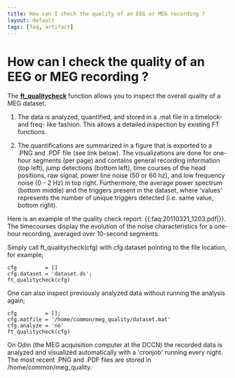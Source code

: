```yaml
---
title: How can I check the quality of an EEG or MEG recording ?
layout: default
tags: [faq, artifact]
---
```


# How can I check the quality of an EEG or MEG recording ?

The **[ft_qualitycheck](/reference/ft_qualitycheck)** function allows you to inspect the overall quality of a MEG dataset. 

1) The data is analyzed, quantified, and stored in a .mat file in a timelock- and freq- like fashion. This allows a detailed inspection by existing FT functions.

2) The quantifications are summarized in a figure that is exported to a .PNG and .PDF file (see link below). The visualizations are done for one-hour segments (per page) and contains general recording information (top left), jump detections (bottom left), time courses of the head positions, raw signal, power line noise (50 or 60 hz), and low frequency noise (0 - 2 Hz) in top right. Furthermore, the average power spectrum (bottom middle) and the triggers present in the dataset, where 'values' represents the number of unique triggers detected (i.e. same value, bottom right).

Here is an example of the quality check report: {{:faq:20110321_1203.pdf|}}. The timecourses display the evolution of the noise characteristics for a one-hour recording, averaged over 10-second segments.

Simply call ft_qualitycheck(cfg) with cfg.dataset pointing to the file location, for example;

    cfg         = []
    cfg.dataset = 'dataset.ds';
    ft_qualitycheck(cfg)

One can also inspect previously analyzed data without running the analysis again;

    cfg         = [];
    cfg.matfile = '/home/common/meg_quality/dataset.mat'
    cfg.analyze = 'no'
    ft_qualitycheck(cfg)

On Odin (the MEG acquisition computer at the DCCN) the recorded data is analyzed and visualized automatically with a 'cronjob' running every night. The most recent .PNG and .PDF files are stored in /home/common/meg_quality.
